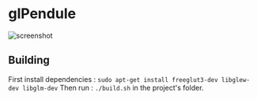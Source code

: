 # glPendule

![screenshot](https://user-images.githubusercontent.com/26910885/168485398-a70c2a5d-b9a7-4a87-b235-144bc9ac46fb.png)

## Building
First install dependencies :
`sudo apt-get install freeglut3-dev libglew-dev libglm-dev`
Then run :
`./build.sh`
in the project's folder.
